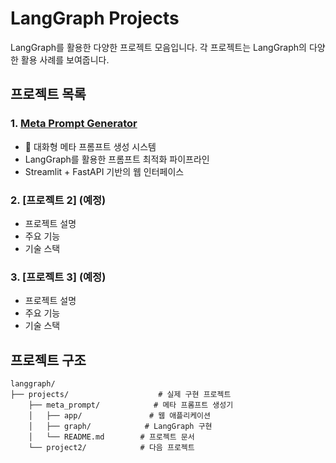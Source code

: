 # LangGraph Projects

LangGraph를 활용한 다양한 프로젝트 모음입니다. 각 프로젝트는 LangGraph의 다양한 활용 사례를 보여줍니다.

## 프로젝트 목록

### 1. [Meta Prompt Generator](projects/meta_prompt)
- 🤖 대화형 메타 프롬프트 생성 시스템
- LangGraph를 활용한 프롬프트 최적화 파이프라인
- Streamlit + FastAPI 기반의 웹 인터페이스

### 2. [프로젝트 2] (예정)
- 프로젝트 설명
- 주요 기능
- 기술 스택

### 3. [프로젝트 3] (예정)
- 프로젝트 설명
- 주요 기능
- 기술 스택

## 프로젝트 구조

```
langgraph/
├── projects/                    # 실제 구현 프로젝트
    ├── meta_prompt/            # 메타 프롬프트 생성기
    │   ├── app/               # 웹 애플리케이션
    │   ├── graph/            # LangGraph 구현
    │   └── README.md        # 프로젝트 문서
    └── project2/            # 다음 프로젝트
```

